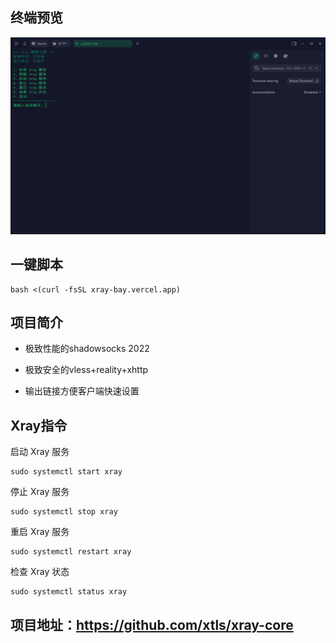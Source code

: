 ## 终端预览

![preview](image.png)

## 一键脚本
```
bash <(curl -fsSL xray-bay.vercel.app)
```

## 项目简介

- 极致性能的shadowsocks 2022

- 极致安全的vless+reality+xhttp

- 输出链接方便客户端快速设置


## Xray指令
启动 Xray 服务
```
sudo systemctl start xray
```
停止 Xray 服务
```
sudo systemctl stop xray
```
重启 Xray 服务
```
sudo systemctl restart xray
```
检查 Xray 状态
```
sudo systemctl status xray
```




## 项目地址：https://github.com/xtls/xray-core


